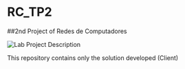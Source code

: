 # RC_TP2
##2nd Project of Redes de Computadores

![Lab Project Description](https://github.com/fmnjose/RC_TP2/blob/master/Lab1.JPG?raw=true)


This repository contains only the solution developed (Client)
